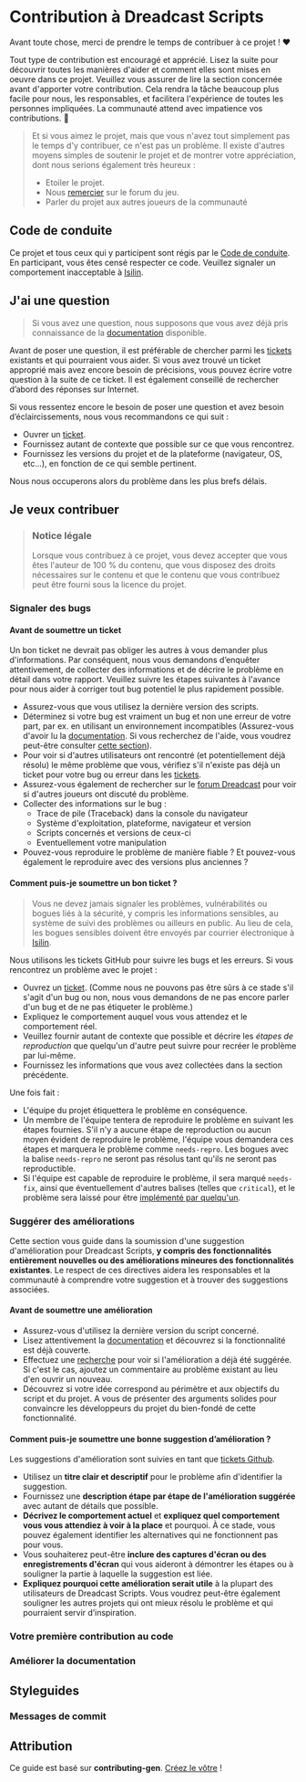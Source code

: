 # Contribution à Dreadcast Scripts

Avant toute chose, merci de prendre le temps de contribuer à ce projet ! ❤️

Tout type de contribution est encouragé et apprécié. Lisez la suite pour découvrir toutes les manières d'aider et comment elles sont mises en oeuvre dans ce projet. Veuillez vous assurer de lire la section concernée avant d'apporter votre contribution. Cela rendra la tâche beaucoup plus facile pour nous, les responsables, et facilitera l'expérience de toutes les personnes impliquées. La communauté attend avec impatience vos contributions. 🎉

> Et si vous aimez le projet, mais que vous n'avez tout simplement pas le temps d'y contribuer, ce n'est pas un problème. Il existe d'autres moyens simples de soutenir le projet et de montrer votre appréciation, dont nous serions également très heureux :
>
> - Etoiler le projet.
> - Nous [remercier](https://www.dreadcast.net/Forum/2-127566-merci-topic-des-remerciements) sur le forum du jeu.
> - Parler du projet aux autres joueurs de la communauté

## Code de conduite

Ce projet et tous ceux qui y participent sont régis par le
[Code de conduite](https://github.com/Isilin/dreadcast-scripts/wiki/Code-de-conduite).
En participant, vous êtes censé respecter ce code. Veuillez signaler un comportement inacceptable à [Isilin](mailto:isilinbn@gmail.com?subject=[GitHub]%20Dreadcast%20Scripts).

## J'ai une question

> Si vous avez une question, nous supposons que vous avez déjà pris connaissance de la [documentation](https://github.com/Isilin/dreadcast-scripts/wiki) disponible.

Avant de poser une question, il est préférable de chercher parmi les [tickets](https://github.com/Isilin/dreadcast-scripts/issues) existants et qui pourraient vous aider. Si vous avez trouvé un ticket approprié mais avez encore besoin de précisions, vous pouvez écrire votre question à la suite de ce ticket. Il est également conseillé de rechercher d’abord des réponses sur Internet.

Si vous ressentez encore le besoin de poser une question et avez besoin d’éclaircissements, nous vous recommandons ce qui suit :

- Ouvrer un [ticket](https://github.com/Isilin/dreadcast-scripts/issues/new).
- Fournissez autant de contexte que possible sur ce que vous rencontrez.
- Fournissez les versions du projet et de la plateforme (navigateur, OS, etc...), en fonction de ce qui semble pertinent.

Nous nous occuperons alors du problème dans les plus brefs délais.

## Je veux contribuer

> ### Notice légale
>
> Lorsque vous contribuez à ce projet, vous devez accepter que vous êtes l'auteur de 100 % du contenu, que vous disposez des droits nécessaires sur le contenu et que le contenu que vous contribuez peut être fourni sous la licence du projet.

### Signaler des bugs

#### Avant de soumettre un ticket

Un bon ticket ne devrait pas obliger les autres à vous demander plus d'informations. Par conséquent, nous vous demandons d’enquêter attentivement, de collecter des informations et de décrire le problème en détail dans votre rapport. Veuillez suivre les étapes suivantes à l'avance pour nous aider à corriger tout bug potentiel le plus rapidement possible.

- Assurez-vous que vous utilisez la dernière version des scripts.
- Déterminez si votre bug est vraiment un bug et non une erreur de votre part, par ex. en utilisant un environnement incompatibles (Assurez-vous d'avoir lu la [documentation](https://github.com/Isilin/dreadcast-scripts/wiki). Si vous recherchez de l'aide, vous voudrez peut-être consulter [cette section](#jai-une-question)).
- Pour voir si d'autres utilisateurs ont rencontré (et potentiellement déjà résolu) le même problème que vous, vérifiez s'il n'existe pas déjà un ticket pour votre bug ou erreur dans les [tickets](https://github.com/Isilin/dreadcast-scripts/issues).
- Assurez-vous également de rechercher sur le [forum Dreadcast](https://www.dreadcast.net/Forum) pour voir si d'autres joueurs ont discuté du problème.
- Collecter des informations sur le bug :
  - Trace de pile (Traceback) dans la console du navigateur
  - Système d'exploitation, plateforme, navigateur et version
  - Scripts concernés et versions de ceux-ci
  - Eventuellement votre manipulation
- Pouvez-vous reproduire le problème de manière fiable ? Et pouvez-vous également le reproduire avec des versions plus anciennes ?

#### Comment puis-je soumettre un bon ticket ?

> Vous ne devez jamais signaler les problèmes, vulnérabilités ou bogues liés à la sécurité, y compris les informations sensibles, au système de suivi des problèmes ou ailleurs en public. Au lieu de cela, les bogues sensibles doivent être envoyés par courrier électronique à [Isilin](mailto:isilinbn@gmail.com?subject=[GitHub]%20Dreadcast%20Scripts).

Nous utilisons les tickets GitHub pour suivre les bugs et les erreurs. Si vous rencontrez un problème avec le projet :

- Ouvrez un [ticket](https://github.com/Isilin/dreadcast-scripts/issues/new). (Comme nous ne pouvons pas être sûrs à ce stade s'il s'agit d'un bug ou non, nous vous demandons de ne pas encore parler d'un bug et de ne pas étiqueter le problème.)
- Expliquez le comportement auquel vous vous attendez et le comportement réel.
- Veuillez fournir autant de contexte que possible et décrire les _étapes de reproduction_ que quelqu'un d'autre peut suivre pour recréer le problème par lui-même.
- Fournissez les informations que vous avez collectées dans la section précédente.

Une fois fait :

- L'équipe du projet étiquettera le problème en conséquence.
- Un membre de l'équipe tentera de reproduire le problème en suivant les étapes fournies. S'il n'y a aucune étape de reproduction ou aucun moyen évident de reproduire le problème, l'équipe vous demandera ces étapes et marquera le problème comme `needs-repro`. Les bogues avec la balise `needs-repro` ne seront pas résolus tant qu'ils ne seront pas reproductible.
- Si l'équipe est capable de reproduire le problème, il sera marqué `needs-fix`, ainsi que éventuellement d'autres balises (telles que `critical`), et le problème sera laissé pour être [implémenté par quelqu'un](#votre-première-contribution-au-code).

### Suggérer des améliorations

Cette section vous guide dans la soumission d'une suggestion d'amélioration pour Dreadcast Scripts, **y compris des fonctionnalités entièrement nouvelles ou des améliorations mineures des fonctionnalités existantes**. Le respect de ces directives aidera les responsables et la communauté à comprendre votre suggestion et à trouver des suggestions associées.

#### Avant de soumettre une amélioration

- Assurez-vous d'utilisez la dernière version du script concerné.
- Lisez attentivement la [documentation](https://github.com/Isilin/dreadcast-scripts/wiki) et découvrez si la fonctionnalité est déjà couverte.
- Effectuez une [recherche](https://github.com/Isilin/dreadcast-scripts/issues) pour voir si l'amélioration a déjà été suggérée. Si c'est le cas, ajoutez un commentaire au problème existant au lieu d'en ouvrir un nouveau.
- Découvrez si votre idée correspond au périmètre et aux objectifs du script et du projet. A vous de présenter des arguments solides pour convaincre les développeurs du projet du bien-fondé de cette fonctionnalité.

#### Comment puis-je soumettre une bonne suggestion d’amélioration ?

Les suggestions d'amélioration sont suivies en tant que [tickets Github](https://github.com/Isilin/dreadcast-scripts/issues).

- Utilisez un **titre clair et descriptif** pour le problème afin d'identifier la suggestion.
- Fournissez une **description étape par étape de l'amélioration suggérée** avec autant de détails que possible.
- **Décrivez le comportement actuel** et **expliquez quel comportement vous vous attendiez à voir à la place** et pourquoi. À ce stade, vous pouvez également identifier les alternatives qui ne fonctionnent pas pour vous.
- Vous souhaiterez peut-être **inclure des captures d'écran ou des enregistrements d'écran** qui vous aideront à démontrer les étapes ou à souligner la partie à laquelle la suggestion est liée.
- **Expliquez pourquoi cette amélioration serait utile** à la plupart des utilisateurs de Dreadcast Scripts. Vous voudrez peut-être également souligner les autres projets qui ont mieux résolu le problème et qui pourraient servir d’inspiration.

<!-- You might want to create an issue template for enhancement suggestions that can be used as a guide and that defines the structure of the information to be included. If you do so, reference it here in the description. -->

### Votre première contribution au code

<!-- TODO
include Setup of env, IDE and typical getting started instructions?

-->

### Améliorer la documentation

<!-- TODO
Updating, improving and correcting the documentation

-->

## Styleguides

### Messages de commit

<!-- TODO

-->

<!-- omit in toc -->

## Attribution

Ce guide est basé sur **contributing-gen**. [Créez le vôtre](https://github.com/bttger/contributing-gen) !
